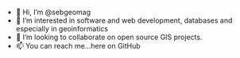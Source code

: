 - 👋 Hi, I’m @sebgeomag
- 👀 I’m interested in software and web development, databases and especially in geoinformatics
- 💞️ I’m looking to collaborate on open source GIS projects.
- 📫 You can reach me...here on GitHub
